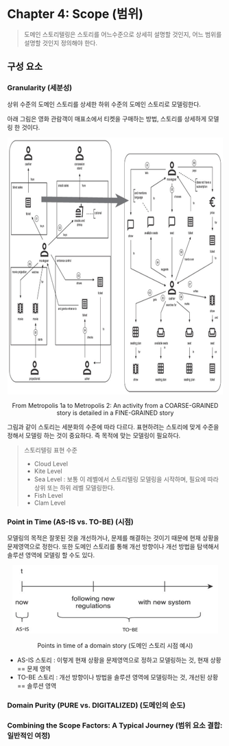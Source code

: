 # Chapter 4: Scope (범위)
> 도메인 스토리텔링은 스토리를 어느수준으로 상세히 설명할 것인지, 어느 범위를 설명할 것인지 정의해야 한다.

## 구성 요소
### Granularity (세분성)
상위 수준의 도메인 스토리를 상세한 하위 수준의 도메인 스토리로 모델링한다.

아래 그림은 영화 관람객이 매표소에서 티켓을 구매하는 방법, 스토리를 상세하게 모델링 한 것이다. 
<p align="center">
  <img width="880" height="600" src="https://github.com/haesiku/books/blob/main/domain-storytelling/part1/images/c04/granularity-ex.png"/>
</p>
<p align="center">From Metropolis 1a to Metropolis 2: An activity from a COARSE-GRAINED story is detailed in a FINE-GRAINED story</p>

그림과 같이 스토리는 세분화의 수준에 따라 다르다.
표현하려는 스토리에 맞게 수준을 정해서 모델링 하는 것이 중요하다. 즉 목적에 맞는 모델링이 필요하다.

> 스토리텔링 표현 수준
> - Cloud Level
> - Kite Level
> - Sea Level : 보통 이 레벨에서 스토리텔링 모델링을 시작하며, 필요에 따라 상위 또는 하위 레벨 모델링한다.
> - Fish Level
> - Clam Level 

### Point in Time (AS-IS vs. TO-BE) (시점)
모델링의 목적은 잘못된 것을 개선하거나, 문제를 해결하는 것이기 때문에 현재 상황을 문제영역으로 정한다. 또한 도메인 스토리를 통해 개선 방향이나 개선 방법을 탐색해서 솔루션 영역에 모델링 할 수도 있다.

<p align="center">
  <img width="480" height="160" src="https://github.com/haesiku/books/blob/main/domain-storytelling/part1/images/c04/point-in-time-ex.png"/>
</p>
<p align="center">Points in time of a domain story (도메인 스토리 시점 예시)</p>

- AS-IS 스토리 : 이렇게 현재 상황을 문제영역으로 정하고 모델링하는 것, 현재 상황 == 문제 영역
- TO-BE 스토리 : 개선 방향이나 방법을 솔루션 영역에 모델링하는 것, 개선된 상황 == 솔루션 영역

### Domain Purity (PURE vs. DIGITALIZED) (도메인의 순도)
### Combining the Scope Factors: A Typical Journey (범위 요소 결합: 일반적인 여정)
